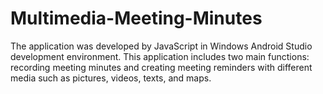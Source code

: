 # Multimedia-Meeting-Minutes
The application was developed by JavaScript in Windows Android Studio development environment. This application includes two main functions: recording meeting minutes and creating meeting reminders with different media such as pictures, videos, texts, and maps.
